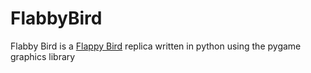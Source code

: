 # FlabbyBird
Flabby Bird is a <a href="https://en.wikipedia.org/wiki/Flappy_Bird">Flappy Bird</a> replica written in python using the pygame graphics library
